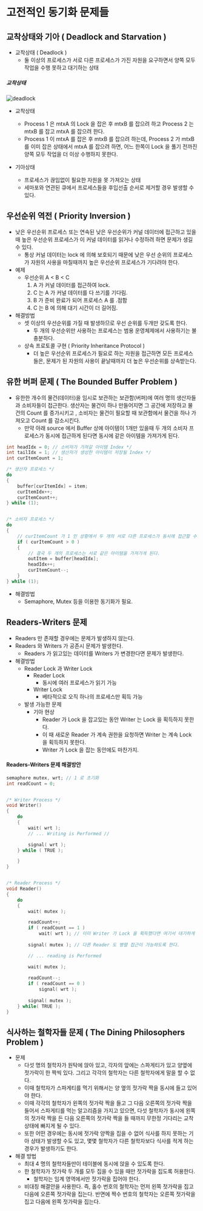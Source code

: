 # 고전적인 동기화 문제들

## 교착상태와 기아 ( Deadlock and Starvation )
* 교착상태 ( Deadlock )
	- 둘 이상의 프로세스가 서로 다른 프로세스가 가진 자원을 요구하면서
	양쪽 모두 작업을 수행 못하고 대기하는 상태


##### 교착상태
![deadlock](https://github.com/martinkang/Study/blob/master/OSConcepts/ProcessManagement/img/Chap6-deadlock.png)
* 교착상태
	- Process 1 은 mtxA 의 Lock 을 잡은 후 mtxB 를 잡으려 하고 Process 2 는 mtxB 를 잡고 mtxA 를 잡으려 한다.
	- Process 1 이 mtxA 를 잡은 후 mtxB 를 잡으려 하는데, Process 2 가 mtxB 를 이미 잡은 상태에서
	mtxA 를 잡으려 하면, 어느 한쪽이 Lock 을 풀기 전까진 양쪽 모두 작업을 더 이상 수행하지 못한다.

* 기아상태
	- 프로세스가 끊임없이 필요한 자원을 못 가져오는 상태
	- 세마포와 연관된 큐에서 프로세스들을 후입선출 순서로 제거할 경우 발생할 수 있다.


## 우선순위 역전 ( Priority Inversion )
* 낮은 우선순위 프로세스 또는 연속된 낮은 우선순위가 커널 데이터에 접근하고 있을 때
높은 우선순위 프로세스가 이 커널 데이터를 읽거나 수정하려 하면 문제가 생길 수 있다.
	- 통상 커널 데이터는 lock 에 의해 보호되기 때문에 낮은 우선 순위의 프로세스가
	자원의 사용을 마칠때까지 높은 우선순위 프로세스가 기다려야 한다.
* 예제
	- 우선순위 A < B < C
		1. A 가 커널 데이터를 접근하여 lock.
		2. C 는 A 가 커널 데이터를 다 쓰기를 기다림.
		3. B 가 준비 완료가 되어 프로세스 A 를 .점함
		4. C 는 B 에 의해 대기 시간이 더 길어짐.
* 해결방법
	- 셋 이상의 우선순위를 가질 때 발생하므로 우선 순위를 두개만 갖도록 한다.
		- 두 개의 우선순위만 사용하는 프로세스는 범용 운영체제에서 사용하기는 불충분하다.
	- 상속 프로토콜 구현 ( Priority Inheritance Protocol )
		- 더 높은 우선순위 프로세스가 필요로 하는 자원을 접근하면 모든 프로세스들은,
		문제가 된 자원의 사용이 끝날때까지 더 높은 우선순위를 상속받는다.


## 유한 버퍼 문제 ( The Bounded Buffer Problem )
* 유한한 개수의 물건(데이터)을 임시로 보관하는 보관함(버퍼)에 여러 명의 생산자들과 소비자들이 접근한다. 
생산자는 물건이 하나 만들어지면 그 공간에 저장하고 물건의 Count 를 증가시키고
, 소비자는 물건이 필요할 때 보관함에서 물건을 하나 가져오고 Count 를 감소시킨다.
	- 만약 아래 source 에서 Buffer 상에 아이템이 1개만 있을때 두 개의 소비자 프로세스가 동시에 접근하게 된다면
	동시에 같은 아이템을 가져가게 된다.


```c++
int headIdx = 0; // 소비자가 가져갈 아이템 Index */
int tailIdx = 1; // 생산자가 생성한 아이템이 저장될 Index */
int curItemCount = 1;

/* 생산자 프로세스 */
do 
{
	buffer[curItemIdx] = item;
	curItemIdx++;
	curItemCount++;
} while (1);


/* 소비자 프로세스 */
do 
{
	// curItemCount 가 1 인 상황에서 두 개의 서로 다른 프로세스가 동시에 접근할 수 있다.
	if ( curItemCount > 0 )
	{
		// 결국 두 개의 프로세스는 서로 같은 아이템을 가져가게 된다.
		outItem = buffer[headIdx];
		headIdx++;
		curItemCount--;
	}
} while (1);
```

* 해결방법
	- Semaphore, Mutex 등을 이용한 동기화가 필요.


## Readers-Writers 문제
* Readers 만 존재할 경우에는 문제가 발생하지 않는다.
* Readers 와 Writers 가 공존시 문제가 발생한다.
	- Readers 가 읽고있는 데이터를 Writers 가 변경한다면 문제가 발생한다.
* 해결방법
	- Reader Lock 과 Writer Lock 
		- Reader Lock
			- 동시에 여러 프로세스가 읽기 가능
		- Writer Lock
			- 베타적으로 오직 하나의 프로세스만 획득 가능
	- 발생 가능한 문제
		- 기아 현상
			- Reader 가 Lock 을 잡고있는 동안 Writer 는 Lock 을 획득하지 못한다.
			- 이 때 새로운 Reader 가 계속 권한을 요청하면 Writer 는 계속 Lock 을 획득하지 못한다.
			- Writer 가 Lock 을 잡는 동안에도 마찬가지.

#### Readers-Writers 문제 해결방안
```c++
semaphore mutex, wrt; // 1 로 초기화
int readCount = 0;


/* Writer Process */
void Writer()
{
	do
	{
		wait( wrt );
		// ... Writing is Performed //

		signal( wrt );
	} while ( TRUE );

	}
}


/* Reader Process */
void Reader()
{
	do 
	{
		wait( mutex );

		readCount++;
		if ( readCount == 1 )
			wait( wrt ); // 이미 Writer 가 Lock 을 획득했다면 여기서 대기하게 된다.
		
		signal( mutex ); // 다른 Reader 도 병렬 접근이 가능하도록 한다.

		// ... reading is Performed

		wait( mutex );
		
		readCount--;
		if ( readCount == 0 )
			signal( wrt );
		
		signal( mutex );
	} while( TRUE );
}
```


## 식사하는 철학자들 문제 ( The Dining Philosophers Problem )
* 문제
	- 다섯 명의 철학자가 원탁에 앉아 있고, 각자의 앞에는 스파게티가 있고 양옆에 젓가락이 한 짝씩 있다. 
	그리고 각각의 철학자는 다른 철학자에게 말을 할 수 없다. 
	- 이때 철학자가 스파게티를 먹기 위해서는 양 옆의 젓가락 짝을 동시에 들고 있어야 한다. 
	- 이때 각각의 철학자가 왼쪽의 젓가락 짝을 들고 그 다음 오른쪽의 젓가락 짝을 들어서 
	스파게티를 먹는 알고리즘을 가지고 있으면, 
	다섯 철학자가 동시에 왼쪽의 젓가락 짝을 든 다음 오른쪽의 젓가락 짝을 들 때까지 
	무한정 기다리는 교착 상태에 빠지게 될 수 있다.
	-  또한 어떤 경우에는 동시에 젓가락 양짝을 집을 수 없어 식사를 하지 못하는 
	기아 상태가 발생할 수도 있고, 몇몇 철학자가 다른 철학자보다 식사를 적게 하는 경우가 발생하기도 한다.
* 해결 방법
	- 최대 4 명의 철학자들만이 테이블에 동시에 앉을 수 있도록 한다.
	- 한 철학자가 젓가락 두 개를 모두 집을 수 있을 때만 젓가락을 집도록 허용한다.
		- 철학자는 임계 영역에서만 젓가락을 집어야 한다.
	- 비대칭 해결안을 사용한다. 즉, 홀수 번호의 철학자는 먼저 왼쪽 젓가락을 집고
	다음에 오른쪽 젓가락을 집는다. 반면에 짝수 번호의 철학자는 
	오른쪽 젓가락을 집고 다음에 왼쪽 젓가락을 집는다.
